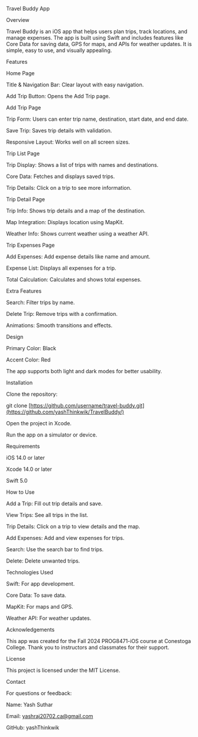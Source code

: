 Travel Buddy App

Overview

Travel Buddy is an iOS app that helps users plan trips, track locations, and manage expenses. The app is built using Swift and includes features like Core Data for saving data, GPS for maps, and APIs for weather updates. It is simple, easy to use, and visually appealing.

Features

Home Page

Title & Navigation Bar: Clear layout with easy navigation.

Add Trip Button: Opens the Add Trip page.

Add Trip Page

Trip Form: Users can enter trip name, destination, start date, and end date.

Save Trip: Saves trip details with validation.

Responsive Layout: Works well on all screen sizes.

Trip List Page

Trip Display: Shows a list of trips with names and destinations.

Core Data: Fetches and displays saved trips.

Trip Details: Click on a trip to see more information.

Trip Detail Page

Trip Info: Shows trip details and a map of the destination.

Map Integration: Displays location using MapKit.

Weather Info: Shows current weather using a weather API.

Trip Expenses Page

Add Expenses: Add expense details like name and amount.

Expense List: Displays all expenses for a trip.

Total Calculation: Calculates and shows total expenses.

Extra Features

Search: Filter trips by name.

Delete Trip: Remove trips with a confirmation.

Animations: Smooth transitions and effects.

Design

Primary Color: Black

Accent Color: Red

The app supports both light and dark modes for better usability.

Installation

Clone the repository:

git clone [https://github.com/username/travel-buddy.git](https://github.com/yashThinkwik/TravelBuddy/)

Open the project in Xcode.

Run the app on a simulator or device.

Requirements

iOS 14.0 or later

Xcode 14.0 or later

Swift 5.0

How to Use

Add a Trip: Fill out trip details and save.

View Trips: See all trips in the list.

Trip Details: Click on a trip to view details and the map.

Add Expenses: Add and view expenses for trips.

Search: Use the search bar to find trips.

Delete: Delete unwanted trips.

Technologies Used

Swift: For app development.

Core Data: To save data.

MapKit: For maps and GPS.

Weather API: For weather updates.

Acknowledgements

This app was created for the Fall 2024 PROG8471-iOS course at Conestoga College. Thank you to instructors and classmates for their support.

License

This project is licensed under the MIT License.

Contact

For questions or feedback:

Name: Yash Suthar

Email: yashraj20702.ca@gmail.com

GitHub: yashThinkwik

